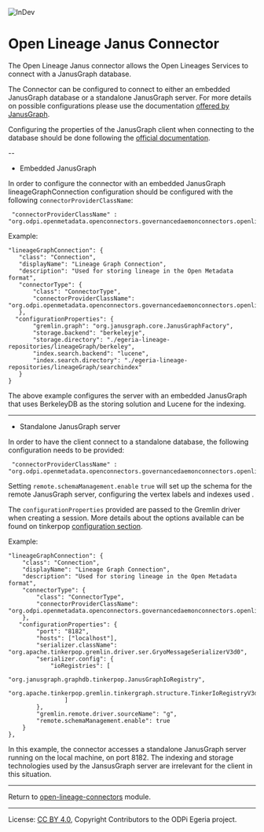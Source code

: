 <!-- SPDX-License-Identifier: CC-BY-4.0 -->
<!-- Copyright Contributors to the ODPi Egeria project. -->

![InDev](../../../../../../open-metadata-publication/website/images/egeria-content-status-in-development.png#pagewidth)

# Open Lineage Janus Connector

The Open Lineage Janus connector allows the Open Lineages Services to connect with a JanusGraph database.

The Connector can be configured to connect to either an embedded JanusGraph database or a standalone JanusGraph server. 
For more details on possible configurations please use the documentation [offered by JanusGraph](https://docs.janusgraph.org/basics/deployment/).  
   
Configuring the properties of the JanusGraph client when connecting to the database should be done following the [official documentation](https://docs.janusgraph.org/basics/configuration/).
   
--
- Embedded JanusGraph

In order to configure the connector with an embedded JanusGraph lineageGraphConnection configuration should be configured with the following `connectorProviderClassName`:  

```
 "connectorProviderClassName" : "org.odpi.openmetadata.openconnectors.governancedaemonconnectors.openlineageconnectors.janusconnector.graph.LineageGraphConnectorProvider"       
```

Example: 
 ```
"lineageGraphConnection": {
    "class": "Connection",
    "displayName": "Lineage Graph Connection",
    "description": "Used for storing lineage in the Open Metadata format",
    "connectorType": {
        "class": "ConnectorType",
        "connectorProviderClassName": "org.odpi.openmetadata.openconnectors.governancedaemonconnectors.openlineageconnectors.janusconnector.graph.LineageGraphConnectorProvider"
    },
   "configurationProperties": {
        "gremlin.graph": "org.janusgraph.core.JanusGraphFactory",
        "storage.backend": "berkeleyje",
        "storage.directory": "./egeria-lineage-repositories/lineageGraph/berkeley",
        "index.search.backend": "lucene",
        "index.search.directory": "./egeria-lineage-repositories/lineageGraph/searchindex"
    }
}
```

The above example configures the server with an embedded JanusGraph that uses BerkeleyDB as the storing solution and Lucene for the indexing. 
  
 
---
 - Standalone JanusGraph server 
 
In order to have the client connect to a standalone database, the following configuration needs to be provided:
  
```
 "connectorProviderClassName" : "org.odpi.openmetadata.openconnectors.governancedaemonconnectors.openlineageconnectors.janusconnector.graph.LineageGraphRemoteConnectorProvider"       
```

Setting `remote.schemaManagement.enable` `true`  will set up the schema for the remote JanusGraph server, configuring the vertex labels and indexes used .

The `configurationProperties` provided are passed to the Gremlin driver when creating a session. 
More details about the options available can be found on tinkerpop [configuration section](https://tinkerpop.apache.org/docs/current/reference/#_configuration).      
  
Example:
```
"lineageGraphConnection": {
    "class": "Connection",
    "displayName": "Lineage Graph Connection",
    "description": "Used for storing lineage in the Open Metadata format",
    "connectorType": {
        "class": "ConnectorType",
        "connectorProviderClassName": "org.odpi.openmetadata.openconnectors.governancedaemonconnectors.openlineageconnectors.janusconnector.graph.LineageGraphRemoteConnectorProvider"
    },
   "configurationProperties": {
        "port": "8182",
        "hosts": ["localhost"],
        "serializer.className": "org.apache.tinkerpop.gremlin.driver.ser.GryoMessageSerializerV3d0",
        "serializer.config": {
            "ioRegistries": [
                "org.janusgraph.graphdb.tinkerpop.JanusGraphIoRegistry",
                "org.apache.tinkerpop.gremlin.tinkergraph.structure.TinkerIoRegistryV3d0"
                ]
        },
        "gremlin.remote.driver.sourceName": "g",
        "remote.schemaManagement.enable": true
    }
},
```
In this example, the connector accesses a standalone JanusGraph server running on the local machine, on port 8182. 
The indexing and storage technologies used by the JansusGraph server are irrelevant for the client in this situation.  
 
----
Return to [open-lineage-connectors](..) module.

----
License: [CC BY 4.0](https://creativecommons.org/licenses/by/4.0/),
Copyright Contributors to the ODPi Egeria project.
